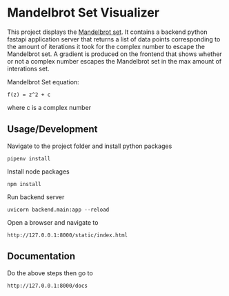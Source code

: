 # Mandelbrot Set Visualizer

This project displays the [Mandelbrot set](https://en.wikipedia.org/wiki/Mandelbrot_set). It contains a backend python fastapi application server that returns a list of data points corresponding to the amount of iterations it took for the complex number to escape the Mandelbrot set. A gradient is produced on the frontend that shows whether or not a complex number escapes the Mandelbrot set in the max amount of interations set.

Mandelbrot Set equation:
```
f(z) = z^2 + c
```
where c is a complex number

## Usage/Development

Navigate to the project folder and install python packages
```
pipenv install
```
Install node packages
```
npm install
```
Run backend server
```
uvicorn backend.main:app --reload
```

Open a browser and navigate to 
```
http://127.0.0.1:8000/static/index.html
```

## Documentation
Do the above steps then go to
```
http://127.0.0.1:8000/docs
```

